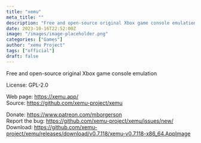 ```yaml
---
title: "xemu"
meta_title: ""
description: "Free and open-source original Xbox game console emulation"
date: 2023-10-16T22:52:00Z
image: "/images/image-placeholder.png"
categories: ["Games"]
author: "xemu Project"
tags: ["official"]
draft: false
---
```


Free and open-source original Xbox game console emulation

License: GPL-2.0

Web page: https://xemu.app/  
Source: https://github.com/xemu-project/xemu

Donate: https://www.patreon.com/mborgerson  
Report the bug: https://github.com/xemu-project/xemu/issues/new/  
Download: https://github.com/xemu-project/xemu/releases/download/v0.7.118/xemu-v0.7.118-x86_64.AppImage
